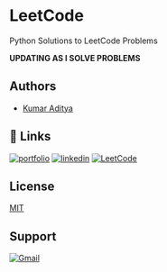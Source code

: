 
# LeetCode

Python Solutions to LeetCode Problems

**UPDATING AS I SOLVE PROBLEMS**



## Authors

- [Kumar Aditya](https://github.com/kaadi2000)


## 🔗 Links
[![portfolio](https://img.shields.io/badge/my_portfolio-000?style=for-the-badge&logo=ko-fi&logoColor=white)](https://kaadi2000.github.io/resume/)
[![linkedin](https://img.shields.io/badge/linkedin-0A66C2?style=for-the-badge&logo=linkedin&logoColor=white)](https://www.linkedin.com/in/kumar--aditya/)
[![LeetCode](https://img.shields.io/badge/LeetCode-000000?style=for-the-badge&logo=LeetCode&logoColor=#d16c06)](https://leetcode.com/kumaditya/)


## License

[MIT](https://choosealicense.com/licenses/mit/)


## Support

[![Gmail](https://img.shields.io/badge/Gmail-D14836?style=for-the-badge&logo=gmail&logoColor=white)](mailto:aditya.g.2005001@gmail.com)

